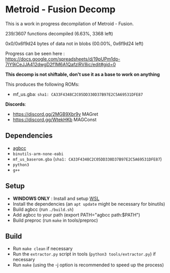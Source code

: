 # Metroid - Fusion Decomp

This is a work in progress decompilation of Metroid - Fusion.

239/3607 functions decompiled (6.63%, 3368 left)

0x0/0x6f9d24 bytes of data not in blobs (00.00%, 0x6f9d24 left)

Progress can be seen here : https://docs.google.com/spreadsheets/d/19pUPm1dp-7IY9iCeJJA412dwgD2f1M6A1QafzlRV8ic/edit#gid=0

**This decomp is not shiftable, don't use it as a base to work on anything**

This produces the following ROMs:

- mf_us.gba: `sha1: CA33F4348C2C05DD330D37B97E2C5A69531DFE87`

**Discords**: 
- https://discord.gg/2MGB9Xbr9y MAGret
- https://discord.gg/WtekHKb MAGConst

## Dependencies

- [agbcc](https://github.com/pret/agbcc)
- `binutils-arm-none-eabi`
- `mf_us_baserom.gba` (`sha1: CA33F4348C2C05DD330D37B97E2C5A69531DFE87`)
- `python3`
- `g++`

## Setup

- **WINDOWS ONLY** : Install and setup [WSL](https://docs.microsoft.com/en-us/windows/wsl/install)
- Install the dependencies (an `apt update` might be necessary for binutils)
- Build agbcc (run `./build.sh`)
- Add agbcc to your path (export PATH="agbcc path:$PATH")
- Build preproc (run `make` in tools/preproc)

## Build

- Run `make clean` if necessary
- Run the `extractor.py` script in tools (`python3 tools/extractor.py`) if necessary
- Run `make` (using the -j option is recommended to speed up the process)
